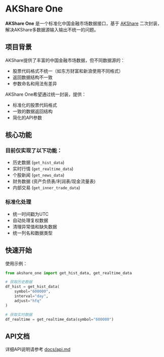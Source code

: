 # AKShare One

**AKShare One** 是一个标准化中国金融市场数据接口，基于 [AKShare](https://github.com/akfamily/akshare) 二次封装，解决AKShare多数据源输入输出不统一的问题。

## 项目背景

AKShare提供了丰富的中国金融市场数据，但不同数据源的：
- 股票代码格式不统一（如东方财富和新浪使用不同格式）
- 返回数据结构不一致
- 参数命名和用法有差异

AKShare One希望通过统一封装，提供：
- 标准化的股票代码格式
- 一致的数据返回结构
- 简化的API参数

## 核心功能

### 目前仅实现了以下功能：
- 历史数据 (`get_hist_data`)
- 实时行情 (`get_realtime_data`) 
- 个股新闻 (`get_news_data`)
- 财务数据 (资产负债表/利润表/现金流量表)
- 内部交易 (`get_inner_trade_data`)

### 标准化处理
- 统一时间戳为UTC
- 自动处理复权数据
- 清理异常值和缺失数据
- 统一列名和数据类型

## 快速开始

使用示例：
```python
from akshare_one import get_hist_data, get_realtime_data

# 获取历史数据
df_hist = get_hist_data(
    symbol="600000",
    interval="day",
    adjust="hfq"
)

# 获取实时数据
df_realtime = get_realtime_data(symbol="600000")
```

## API文档
详细API说明请参考 [docs/api.md](docs/api.md)
